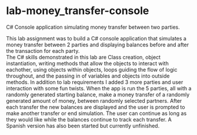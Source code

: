# lab-money_transfer-console
C# Console application simulating money transfer between two parties.

This lab assignment was to build a C# console application that simulates a money transfer between 2 parties and displaying balances before and after the transaction for each party.  
The C# skills demonstrated in this lab are Class creation, object instantiation, writing methods that allow the objects to interact with eachother, using objects within objects, loops guiding the flow of logic throughout, and the passing in of variables and objects into outside methods.
In addition to lab requirements I added 3 more parties and user interaction with some fun twists.  When the app is run the 5 parties, all with a randomly generated starting balance, make a money transfer of a randomly generated amount of money, between randomly selected partners.  After each transfer the new balances are displayed and the user is prompted to make another transfer or end simulation.  The user can continue as long as they would like while the balances continue to track each transfer.  A Spanish version has also been started but currently unfinished.
